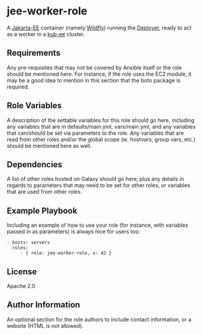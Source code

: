 jee-worker-role
===============

A [Jakarta-EE](https://jakarta.ee) container (namely [Wildfly](https://wildfly.org)) running the [Deployer](https://github.com/t1/deployer), ready to act as a worker in a [kub-ee](https://github.com/t1/kub-ee) cluster.

Requirements
------------

Any pre-requisites that may not be covered by Ansible itself or the role should
be mentioned here. For instance, if the role uses the EC2 module, it may be a
good idea to mention in this section that the boto package is required.

Role Variables
--------------

A description of the settable variables for this role should go here, including
any variables that are in defaults/main.yml, vars/main.yml, and any variables
that can/should be set via parameters to the role. Any variables that are read
from other roles and/or the global scope (ie. hostvars, group vars, etc.) should
be mentioned here as well.

Dependencies
------------

A list of other roles hosted on Galaxy should go here, plus any details in
regards to parameters that may need to be set for other roles, or variables that
are used from other roles.

Example Playbook
----------------

Including an example of how to use your role (for instance, with variables
passed in as parameters) is always nice for users too:

    - hosts: servers
      roles:
         - { role: jee-worker-role, x: 42 }

License
-------

Apache 2.0

Author Information
------------------

An optional section for the role authors to include contact information, or a
website (HTML is not allowed).
